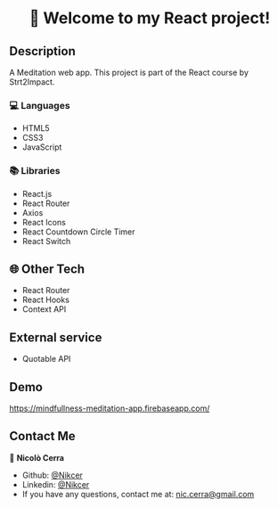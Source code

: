 <h1 align="center">🚀 Welcome to my React project!</h1>

## Description

A Meditation web app.
This project is part of the React course by Strt2Impact.

### 💻 Languages

- HTML5
- CSS3
- JavaScript

### 📚 Libraries
- React.js
- React Router
- Axios
- React Icons
- React Countdown Circle Timer
- React Switch

## :globe_with_meridians: Other Tech

- React Router
- React Hooks
- Context API

## External service

- Quotable API

## Demo

https://mindfullness-meditation-app.firebaseapp.com/
 
## Contact Me

👤 **Nicolò Cerra**

- Github: [@Nikcer](https://github.com/Nikcer)
- Linkedin: [@Nikcer](https://www.linkedin.com/in/nicol%C3%B2-cerra-492325231/)
- If you have any questions, contact me at: nic.cerra@gmail.com
